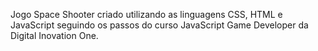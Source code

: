 Jogo Space Shooter criado utilizando as linguagens CSS, HTML e JavaScript seguindo os passos do curso JavaScript Game Developer da Digital Inovation One.